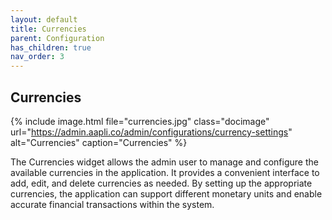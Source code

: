 ```yaml
---
layout: default
title: Currencies
parent: Configuration
has_children: true
nav_order: 3
---
```


## Currencies

{% include image.html file="currencies.jpg" class="docimage" url="https://admin.aapli.co/admin/configurations/currency-settings" alt="Currencies" caption="Currencies" %}

The Currencies widget allows the admin user to manage and configure the available currencies in the application. It provides a convenient interface to add, edit, and delete currencies as needed. By setting up the appropriate currencies, the application can support different monetary units and enable  accurate financial transactions within the system.
